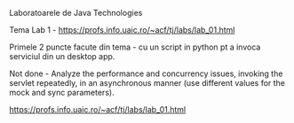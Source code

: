 Laboratoarele de Java Technologies

Tema Lab 1 - https://profs.info.uaic.ro/~acf/tj/labs/lab_01.html

Primele 2 puncte facute din tema - cu un script in python pt a invoca serviciul din un desktop app.

Not done - Analyze the performance and concurrency issues, invoking the servlet repeatedly, in an asynchronous manner (use different values for the mock and sync parameters). 

https://profs.info.uaic.ro/~acf/tj/labs/lab_01.html
